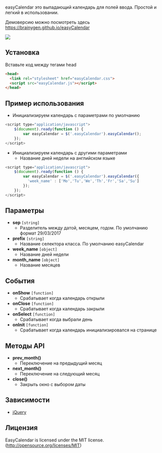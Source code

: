 easyCalendar это выпадающий календарь для полей ввода. Простой и легкий в использовании.

Демоверсию можно посмотреть здесь <a href="https://brainygen.github.io/easyCalendar/">https://brainygen.github.io/easyCalendar</a>

<img src="http://polariton.ad-l.ink/6Z62HJ7ym/image.png">

## Установка
Вставьте код между тегами head
```html
<head>
  <link rel="stylesheet" href="easyCalendar.css">
  <script src="easyCalendar.js"></script>
</head>
```

## Пример использования
- Инициализируем календарь с параметрами по умолчанию
```javascript
<script type="application/javascript">
    $(document).ready(function () {
        var easyCalendar = $('.easyCalendar').easyCalendar();
    });
</script>
```
- Инициализируем календарь с другими параметрами
  - Название дней недели на английском языке
```javascript
<script type="application/javascript">
    $(document).ready(function () {
        var easyCalendar = $('.easyCalendar').easyCalendar({
          'week_name' : ['Mo','Tu','We','Th','Fr','Sa','Su']
        });
    });
</script>
```

## Параметры
- **sep** `[string]`
  - Разделитель между датой, месяцем, годом. По умолчанию формат 29/03/2017
- **prefix** `[string]`
  - Название селектора класса. По умолчанию easyCalendar
- **week_name** `[object]`
  - Название дней недели
- **month_name** `[object]`
  - Название месяцев
  
## События  
- **onShow** `[function]`
  - Срабатывает когда календарь открыли
- **onClose** `[function]`
  - Срабатывает когда календарь закрыли
- **onSelect** `[function]`
  - Срабатывает когда выбрали день
- **onInit** `[function]`
  - Срабатывает когда календарь инициализировался на странице

## Методы API
- **prev_month()**
  - Переключение на предыдущий месяц
- **next_month()**
  - Переключение на следующий месяц
- **close()**
  - Закрыть окно с выбором даты

## Зависимости
- [jQuery](https://jquery.com/)

## Лицензия
EasyCalendar is licensed under the MIT license. (http://opensource.org/licenses/MIT)
